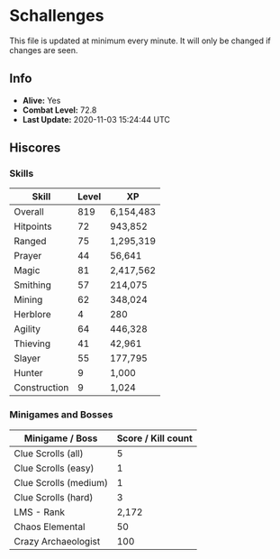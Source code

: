 # Schallenges

This file is updated at minimum every minute. It will only be changed if changes are seen.

## Info

 - **Alive:** Yes
 - **Combat Level:** 72.8
 - **Last Update:** 2020-11-03 15:24:44 UTC

## Hiscores

### Skills

| Skill | Level | XP |
|--|--|--|
| Overall | 819 | 6,154,483 |
| Hitpoints | 72 | 943,852 |
| Ranged | 75 | 1,295,319 |
| Prayer | 44 | 56,641 |
| Magic | 81 | 2,417,562 |
| Smithing | 57 | 214,075 |
| Mining | 62 | 348,024 |
| Herblore | 4 | 280 |
| Agility | 64 | 446,328 |
| Thieving | 41 | 42,961 |
| Slayer | 55 | 177,795 |
| Hunter | 9 | 1,000 |
| Construction | 9 | 1,024 |

### Minigames and Bosses

| Minigame / Boss | Score / Kill count |
|--|--|
| Clue Scrolls (all) | 5 |
| Clue Scrolls (easy) | 1 |
| Clue Scrolls (medium) | 1 |
| Clue Scrolls (hard) | 3 |
| LMS - Rank | 2,172 |
| Chaos Elemental | 50 |
| Crazy Archaeologist | 100 |
